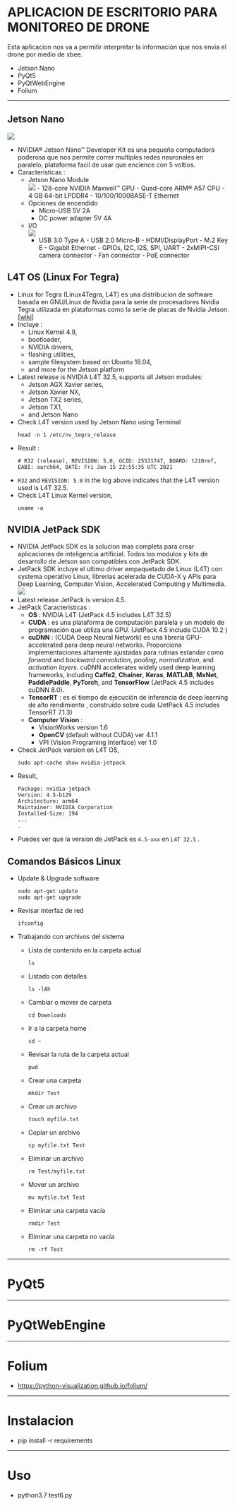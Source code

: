 # APLICACION DE ESCRITORIO PARA MONITOREO DE DRONE

Esta aplicacion nos va a permitir interpretar la información que nos envia el drone por medio de xbee.

- Jetson Nano
- PyQt5
- PyQtWebEngine
- Folium

---

## Jetson Nano<br>

![](recursos/jetson-nano-dev-kit-B01.png)

- NVIDIA® Jetson Nano™ Developer Kit es una pequeña computadora poderosa que nos permite correr multiples redes neuronales en paralelo, plataforma facil de usar que encience con 5 voltios.
- Caracteristicas :
  - Jetson Nano Module<br>
    ![](recursos/nvidia-jetson-nano-module.jpg) - 128-core NVIDIA Maxwell™ GPU - Quad-core ARM® A57 CPU - 4 GB 64-bit LPDDR4 - 10/100/1000BASE-T Ethernet
  - Opciones de encendido
    - Micro-USB 5V 2A
    - DC power adapter 5V 4A
  - I/O<br>
    ![](recursos/jetson-nano-b01.png)
    - USB 3.0 Type A - USB 2.0 Micro-B - HDMI/DisplayPort - M.2 Key E - Gigabit Ethernet - GPIOs, I2C, I2S, SPI, UART - 2xMIPI-CSI camera connector - Fan connector - PoE connector

## L4T OS (Linux For Tegra)

- Linux for Tegra (Linux4Tegra, L4T) es una distribucion de software basada en GNU/Linux de Nvidia para la serie de procesadores Nvidia Tegra utilizada en plataformas como la serie de placas de Nvidia Jetson. [[wiki](https://en.wikipedia.org/wiki/Linux_for_Tegra)]
- Incluye :
  - Linux Kernel 4.9,
  - bootloader,
  - NVIDIA drivers,
  - flashing utilities,
  - sample filesystem based on Ubuntu 18.04,
  - and more for the Jetson platform
- Latest release is NVIDIA L4T 32.5, supports all Jetson modules:
  - Jetson AGX Xavier series,
  - Jetson Xavier NX,
  - Jetson TX2 series,
  - Jetson TX1,
  - and Jetson Nano
- Check L4T version used by Jetson Nano using Terminal
  ```
  head -n 1 /etc/nv_tegra_release
  ```
- Result :
  ```
  # R32 (release), REVISION: 5.0, GCID: 25531747, BOARD: t210ref, EABI: aarch64, DATE: Fri Jan 15 22:55:35 UTC 2021
  ```
- `R32` and `REVISION: 5.0` in the log above indicates that the L4T version used is L4T 32.5.
- Check L4T Linux Kernel version,
  ```
  uname -a
  ```

## NVIDIA JetPack SDK

- NVIDIA JetPack SDK es la solucion mas completa para crear aplicaciones de inteligencia artificial. Todos los modulos y kits de desarrollo de Jetson son compatibles con JetPack SDK.
- JetPack SDK incluye el ultimo driver empaquetado de Linux (L4T) con systema operativo Linux, librerias acelerada de CUDA-X y APIs para Deep Learning, Computer Vision, Accelerated Computing y Multimedia. <br>
  ![](recursos/jetpack.jpg)
- Latest release JetPack is version 4.5.
- JetPack Caracteristicas :
  - **OS** : NVIDIA L4T (JetPack 4.5 includes L4T 32.5)
  - **CUDA** : es una plataforma de computación paralela y un modelo de programación que utiliza una GPU. (JetPack 4.5 include CUDA 10.2 )
  - **cuDNN** : (CUDA Deep Neural Network) es una libreria GPU-accelerated para deep neural networks. Proporciona implementaciones altamente ajustadas para rutinas estandar como _forward_ and _backward convolution_, _pooling_, _normalization_, and _activation layers_. cuDNN accelerates widely used deep learning frameworks, including **Caffe2**, **Chainer**, **Keras**, **MATLAB**, **MxNet**, **PaddlePaddle**, **PyTorch**, and **TensorFlow** (JetPack 4.5 includes cuDNN 8.0).
  - **TensorRT** : es el tiempo de ejecución de inferencia de deep learning de alto rendimiento , construido sobre cuda (JetPack 4.5 includes TensorRT 7.1.3)
  - **Computer Vision** :
    - VisionWorks version 1.6
    - **OpenCV** (default without CUDA) ver 4.1.1
    - VPI (Vision Programing Interface) ver 1.0
- Check JetPack version en L4T OS,
  ```
  sudo apt-cache show nvidia-jetpack
  ```
- Result,
  ```
  Package: nvidia-jetpack
  Version: 4.5-b129
  Architecture: arm64
  Maintainer: NVIDIA Corporation
  Installed-Size: 194
  ...
  .
  ```
- Puedes ver que la version de JetPack es `4.5-xxx` en `L4T 32.5` .

## Comandos Básicos Linux

- Update & Upgrade software
  ```
  sudo apt-get update
  sudo apt-get upgrade
  ```
- Revisar interfaz de red
  ```
  ifconfig
  ```
- Trabajando con archivos del sistema

  - Lista de contenido en la carpeta actual
    ```
    ls
    ```
  - Listado con detalles
    ```
    ls -lAh
    ```
  - Cambiar o mover de carpeta
    ```
    cd Downloads
    ```
  - Ir a la carpeta home
    ```
    cd ~
    ```
  - Revisar la ruta de la carpeta actual
    ```
    pwd
    ```
  - Crear una carpeta

    ```
    mkdir Test
    ```

  - Crear un archivo
    ```
    touch myfile.txt
    ```
  - Copiar un archivo
    ```
    cp myfile.txt Test
    ```
  - Eliminar un archivo
    ```
    rm Test/myfile.txt
    ```
  - Mover un archivo
    ```
    mv myfile.txt Test
    ```
  - Eliminar una carpeta vacía
    ```
    rmdir Test
    ```
  - Eliminar una carpeta no vacía
    ```
    rm -rf Test
    ```

---

# PyQt5

---

# PyQtWebEngine

---

# Folium

- https://python-visualization.github.io/folium/

---

# Instalacion

- pip install -r requirements

---

# Uso

- python3.7 test6.py
